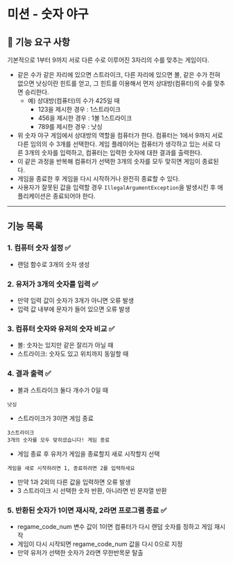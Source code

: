 # 미션 - 숫자 야구

## 🚀 기능 요구 사항

기본적으로 1부터 9까지 서로 다른 수로 이루어진 3자리의 수를 맞추는 게임이다.

- 같은 수가 같은 자리에 있으면 스트라이크, 다른 자리에 있으면 볼, 같은 수가 전혀 없으면 낫싱이란 힌트를 얻고, 그 힌트를 이용해서 먼저 상대방(컴퓨터)의 수를 맞추면 승리한다.
    - 예) 상대방(컴퓨터)의 수가 425일 때
        - 123을 제시한 경우 : 1스트라이크
        - 456을 제시한 경우 : 1볼 1스트라이크
        - 789를 제시한 경우 : 낫싱
- 위 숫자 야구 게임에서 상대방의 역할을 컴퓨터가 한다. 컴퓨터는 1에서 9까지 서로 다른 임의의 수 3개를 선택한다. 게임 플레이어는 컴퓨터가 생각하고 있는 서로 다른 3개의 숫자를 입력하고, 컴퓨터는 입력한 숫자에 대한
  결과를 출력한다.
- 이 같은 과정을 반복해 컴퓨터가 선택한 3개의 숫자를 모두 맞히면 게임이 종료된다.
- 게임을 종료한 후 게임을 다시 시작하거나 완전히 종료할 수 있다.
- 사용자가 잘못된 값을 입력할 경우 `IllegalArgumentException`을 발생시킨 후 애플리케이션은 종료되어야 한다.


---
## 기능 목록

### 1. 컴퓨터 숫자 설정 ✅
+ 랜덤 함수로 3개의 숫자 생성

### 2. 유저가 3개의 숫자를 입력 ✅
+ 만약 입력 값이 숫자가 3개가 아니면 오류 발생
+ 입력 값 내부에 문자가 들어 있으면 오류 발생

### 3. 컴퓨터 숫자와 유저의 숫자 비교 ✅
+ 볼: 숫자는 있지만 같은 잘리가 아닐 때
+ 스트라이크: 숫자도 있고 위치까지 동일할 때

### 4. 결과 출력 ✅
+ 볼과 스트라이크 둘다 개수가 0일 때
```
낫싱
```
+ 스트라이크가 3이면 게임 종료
```
3스트라이크
3개의 숫자를 모두 맞히셨습니다! 게임 종료
```
+ 게임 종료 후 유저가 게임을 종료할지 새로 시작할지 선택
```
게임을 새로 시작하려면 1, 종료하려면 2를 입력하세요
```
+ 만약 1과 2외의 다른 값을 입력하면 오류 발생
+ 3 스트라이크 시 선택한 숫자 반환, 아니라면 빈 문자열 반환

### 5. 반환된 숫자가 1이면 재시작, 2라면 프로그램 종료 ✅
+ regame_code_num 변수 값이 1이면 컴퓨터가 다시 랜덤 숫자를 정하고 게임 재시작
+ 게임이 다시 시작되면 regame_code_num 값을 다시 0으로 지정
+ 만약 유저가 선택한 숫자가 2라면 무한반목문 탈출